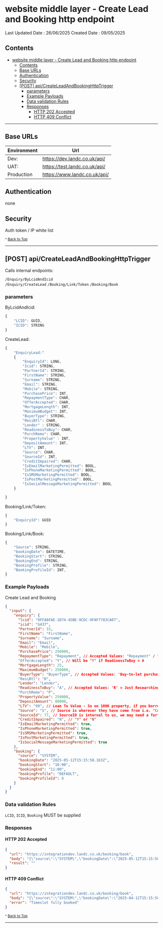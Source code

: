 # website middle layer - Create Lead and Booking http endpoint

Last Updated Date : 26/06/2025
Created Date : 09/05/2025

## Contents

- [website middle layer - Create Lead and Booking http endpoint](#website-middle-layer---create-lead-and-booking-http-endpoint)
  - [Contents](#contents)
  - [Base URLs](#base-urls)
  - [Authentication](#authentication)
  - [Security](#security)
  - [\[POST\] api/CreateLeadAndBookingHttpTrigger](#post-apicreateleadandbookinghttptrigger)
    - [parameters](#parameters)
    - [Example Payloads](#example-payloads)
    - [Data validation Rules](#data-validation-rules)
    - [Responses](#responses)
      - [HTTP 202 Accepted](#http-202-accepted)
      - [HTTP 409 Conflict](#http-409-conflict)

---

## Base URLs

| Environment | Url                           |
| ----------- | ----------------------------- |
| Dev:        | https://dev.landc.co.uk/api/  |
| UAT:        | https://test.landc.co.uk/api/ |
| Production  | https://www.landc.co.uk/api/  |

## Authentication

none

## Security

Auth token / IP white list

<small>^ [Back to Top](#website-middle-layer---create-lead-and-booking-http-endpoint)</small>

---

## [POST] api/CreateLeadAndBookingHttpTrigger

Calls internal endpoints:

`/Enquiry/ByLcidAndIcid`  
`/Enquiry/CreateLead`
`/Booking/Link/Token`
`/Booking/Book`

### parameters

ByLcidAndIcid:

```ts
{
	"LCID": GUID,
	"ICID": STRING
}
```

CreateLead:

```ts
{
	"EnquiryLead:"
	{
		"EnquiryId": LONG,
		"Icid": STRING,
		"PartnerId": STRING,
		"FirstName": STRING,
		"Surname": STRING,
		"Email": STRING,
		"Mobile": STRING,
		"PurchasePrice": INT,
		"RepaymentType": CHAR,
		"OfferAccepted": CHAR,
		"MortgageLength": INT,
		"MaximumBudget": INT,
		"BuyerType": STRING,
		"ResiBtl": CHAR,
		"Lender" : STRING,
		"ReadinessToBuy": CHAR,
		"PurchRemo": CHAR,
		"PropertyValue" : INT,
		"DepositAmount": INT,
		"LTV": INT,
		"Source": CHAR,
		"SourceId": INT,
		"CreditImpaired": CHAR,
		"IsEmailMarketingPermitted": BOOL,
		"IsPhoneMarketingPermitted": BOOL,
		"IsSMSMarketingPermitted": BOOL,
		"IsPostMarketingPermitted": BOOL,
		"IsSocialMessageMarketingPermitted": BOOL
	}

}
```

Booking/Link/Token:

```ts
{
	"EnquiryId": GUID
}
```

Booking/Link/Book:

```ts
{
	"Source": STRING,
	"bookingDate": DATETIME,
	"BookingStart": STRING,
	"BookingEnd": STRING,
	"BookingProfile": STRING,
	"BookingProfileId": INT,
}
```

### Example Payloads

Create Lead and Booking

```json
{
  "input": {
    "enquiry": {
      "lcid": "0FFA8FAE-1D74-45BE-9CDC-9FAF7783CA07",
      "icid": "G437",
      "PartnerId": 33,
      "FirstName": "FirstName",
      "Surname": "Surname",
      "Email": "Email",
      "Mobile": "Mobile",
      "PurchasePrice": 250000,
      "RepaymentType": "Repayment", // Accepted Values: "Repayment" / "Interest Only" / "Both"
      "OfferAccepted": "Y", // Will be "Y" if ReadinessToBuy = A
      "MortgageLength": 25,
      "MaximumBudget": 250000,
      "BuyerType": "BuyerType", // Accepted Values: 'Buy-to-let purchase' / 'Buy-to-let remortgage' / 'Downsizer' / 'First Time Buyer' / 'Investor' / 'Mover' / 'Residential purchase' / 'Residential remortgage' / Second Stepper'
      "ResiBtl": "R",
      "Lender": "Lender",
      "ReadinessToBuy": "A", // Accepted Values: 'R' = Just Researching / 'V' = Viewing Properties / 'M' = Made an Offer / 'A' = Offer Accepted
      "PurchRemo": "P",
      "PropertyValue": 250000,
      "DepositAmount": 80000,
      "LTV": "99", // Loan To Value - So on 100K property, if you borrow 50K your LTV is 50%
      "Source": "S", // Source is wherever they have come from i.e. "Compare The Market / Used Us Before / Andrew Grant"
      "SourceId": 77, // SourceID is internal to us, we may need a further discussion around this
      "CreditImpaired": "N", // "Y" or "N"
      "IsEmailMarketingPermitted": true,
      "IsPhoneMarketingPermitted": true,
      "IsSMSMarketingPermitted": true,
      "IsPostMarketingPermitted": true,
      "IsSocialMessageMarketingPermitted": true
    },
    "booking": {
      "source": "SYSTEM",
      "bookingDate": "2025-05-12T15:15:58.163Z",
      "bookingStart": "10:00",
      "bookingEnd": "11:00",
      "bookingProfile": "DEFAULT",
      "bookingProfileId": 0
    }
  }
}
```

### Data validation Rules

`LCID`, `ICID`, `Booking` MUST be supplied

### Responses

#### HTTP 202 Accepted

```json
{
  "url": "https://integrationdev.landc.co.uk/booking/book",
  "body": "{\"source\":\"SYSTEM\",\"bookingDate\":\"2025-05-12T15:15:58.163Z\",\"bookingStart\":\"10:00\",\"bookingEnd\":\"11:00\",\"bookingProfile\":\"DEFAULT\",\"bookingProfileId\":0}",
  "result": ""
}
```

#### HTTP 409 Conflict

```json
{
  "url": "https://integrationdev.landc.co.uk/booking/book",
  "body": "{\"source\":\"SYSTEM\",\"bookingDate\":\"2025-04-12T15:15:58.163Z\",\"bookingStart\":\"10:00\",\"bookingEnd\":\"11:00\",\"bookingProfile\":\"DEFAULT\",\"bookingProfileId\":0}",
  "error": "Timeslot fully booked"
}
```

<small>^ [Back to Top](#website-middle-layer---create-lead-and-booking-http-endpoint)</small>

---
